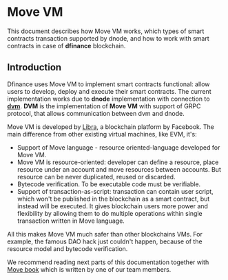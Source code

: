 # Move VM

This document describes how Move VM works, which types of smart contracts transaction supported by dnode, and how to work with smart contracts in case of **dfinance** blockchain.

## Introduction

Dfinance uses Move VM to implement smart contracts functional: allow users to develop, deploy and execute their smart contracts. The current implementation works due to **dnode** implementation with connection to [**dvm**](https://github.com/dfinance/dvm). **DVM** is the implementation of **Move VM** with support of GRPC protocol, that allows communication between dvm and dnode.

Move VM is developed by [Libra](https://libra.org/), a blockchain platform by Facebook. The main difference from other existing virtual machines, like EVM, it's:

* Support of Move language - resource oriented-language developed for Move VM.
* Move VM is resource-oriented: developer can define a resource, place resource under an account and move resources between accounts. But resource can be never duplicated, reused or discarded.
* Bytecode verification. To be executable code must be verifiable.
* Support of transaction-as-script: transaction can contain user script, which won't be published in the blockchain as a smart contract, but instead will be executed. It gives blockchain users more power and flexibility by allowing them to do multiple operations within single transaction written in Move language.

All this makes Move VM much safer than other blockchains VMs. For example, the famous DAO hack just couldn't happen, because of the resource model and bytecode verification.

We recommend reading next parts of this documentation together with [Move book](/move_vm/move_book.md) which is written by one of our team members.
